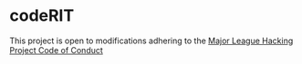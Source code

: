 # codeRIT

This project is open to modifications adhering to the [Major League Hacking Project Code of Conduct](CoC.md)